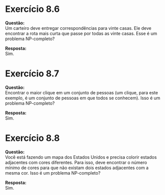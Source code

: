 # Exercício 8.6  
  
**Questão:**  
Um carteiro deve entregar correspondências para vinte casas. Ele deve encontrar a rota mais curta que passe por todas as vinte casas. Esse é um problema NP-completo?  
  
**Resposta:**  
Sim.  
  
# Exercício 8.7  
  
**Questão:**  
Encontrar o maior clique em um conjunto de pessoas (um clique, para este exemplo, é um conjunto de pessoas em que todos se conhecem). Isso é um problema NP-completo?  
  
**Resposta:**  
Sim.  
  
# Exercício 8.8  
  
**Questão:**  
Você está fazendo um mapa dos Estados Unidos e precisa colorir estados adjacentes com cores diferentes. Para isso, deve encontrar o número mínimo de cores para que não existam dois estados adjacentes com a mesma cor. Isso é um problema NP-completo?  
  
**Resposta:**  
Sim.